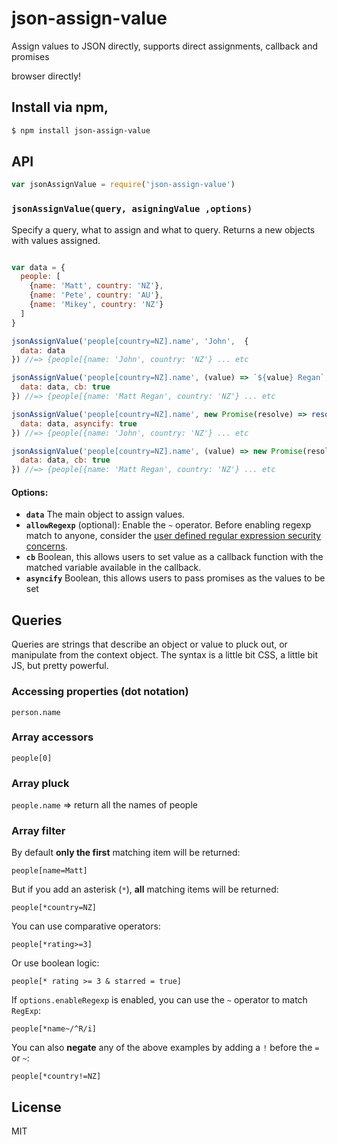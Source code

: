json-assign-value
===

Assign values to JSON directly, supports direct assignments, callback and promises

browser directly!
## Install via npm,

```bash
$ npm install json-assign-value
```

## API

```js
var jsonAssignValue = require('json-assign-value')
```

### `jsonAssignValue(query, asigningValue ,options)`

Specify a query, what to assign and what to query. Returns a new objects with values assigned.

```js

var data = {
  people: [
    {name: 'Matt', country: 'NZ'},
    {name: 'Pete', country: 'AU'},
    {name: 'Mikey', country: 'NZ'}
  ]
}

jsonAssignValue('people[country=NZ].name', 'John',  {
  data: data
}) //=> {people[{name: 'John', country: 'NZ'} ... etc

jsonAssignValue('people[country=NZ].name', (value) => `${value} Regan`,  {
  data: data, cb: true
}) //=> {people[{name: 'Matt Regan', country: 'NZ'} ... etc

jsonAssignValue('people[country=NZ].name', new Promise(resolve) => resolve("John"),  {
  data: data, asyncify: true
}) //=> {people[{name: 'John', country: 'NZ'} ... etc

jsonAssignValue('people[country=NZ].name', (value) => new Promise(resolve) => resolve(`${value} Regan`),  {
  data: data, cb: true
}) //=> {people[{name: 'Matt Regan', country: 'NZ'} ... etc

```

#### Options:

- **`data`**  The main object to assign values.
- **`allowRegexp`** (optional): Enable the `~` operator. Before enabling regexp match to anyone, consider the [user defined regular expression security concerns](http://stackoverflow.com/questions/20928677/user-defined-regular-expression-security-concerns).
- **`cb`** Boolean, this allows users to set value as a callback function with the matched variable available in the callback.
- **`asyncify`** Boolean, this allows users to pass promises as the values to be set

## Queries

Queries are strings that describe an object or value to pluck out, or manipulate from the context object. The syntax is a little bit CSS, a little bit JS, but pretty powerful.

### Accessing properties (dot notation)

`person.name`

### Array accessors

`people[0]`

### Array pluck

`people.name` => return all the names of people


### Array filter

By default **only the first** matching item will be returned:

`people[name=Matt]`

But if you add an asterisk (`*`), **all** matching items will be returned:

`people[*country=NZ]`

You can use comparative operators:

`people[*rating>=3]`

Or use boolean logic:

`people[* rating >= 3 & starred = true]`

If `options.enableRegexp` is enabled, you can use the `~` operator to match `RegExp`:

`people[*name~/^R/i]`

You can also **negate** any of the above examples by adding a `!` before the `=` or `~`:

`people[*country!=NZ]`

## License

MIT